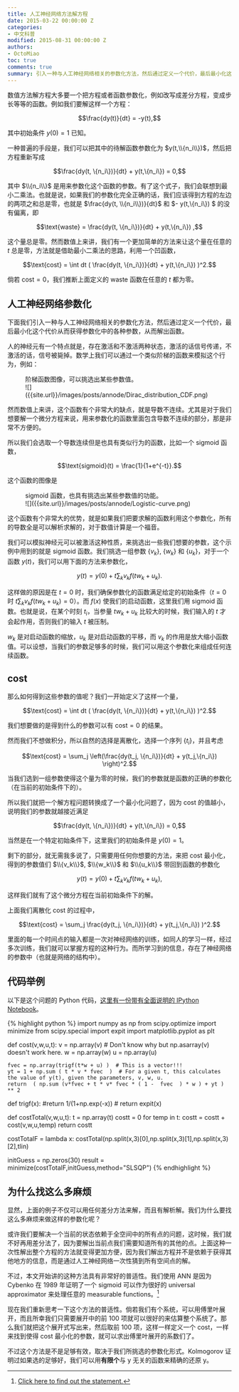```yaml
---
title: 人工神经网络方法解方程
date: 2015-03-22 00:00:00 Z
categories:
- 中文科普
modified: 2015-08-31 00:00:00 Z
authors:
- OctoMiao
toc: true
comments: true
summary: 引入一种与人工神经网络相关的参数化方法，然后通过定义一个代价，最后最小化这个代价从而获得参数化中的各种参数，从而解出函数。
---
```


数值方法解方程大多要一个把方程或者函数参数化，例如改写成差分方程，变成步长等等的函数。例如我们要解这样一个方程：

$$\frac{dy(t)}{dt} = -y(t),$$

其中初始条件 $y(0)=1$ 已知。

一种普遍的手段是，我们可以把其中的待解函数参数化为 $y(t,\\{n_i\\})$，然后把方程重新写成

$$\frac{dy(t, \{n_i\})}{dt}  + y(t,\{n_i\}) = 0,$$

其中 $\\{n_i\\}$ 是用来参数化这个函数的参数。有了这个式子，我们会联想到最小二乘法。也就是说，如果我们的参数化完全正确的话，我们应该得到方程的左边的两项之和总是零，也就是 $\frac{dy(t, \\{n_i\\})}{dt}$ 和 $- y(t,\\{n_i\\}) $ 的没有偏离，即

$$\text{waste} = \frac{dy(t, \{n_i\})}{dt}  + y(t,\{n_i\}) ,$$

这个量总是零。然而数值上来讲，我们有一个更加简单的方法来让这个量在任意的 $t$ 总是零，方法就是借助最小二乘法的思路，利用一个凹函数，

$$\text{cost} = \int dt ( \frac{dy(t, \{n_i\})}{dt}  + y(t,\{n_i\}) )^2.$$

倘若 $\text{cost} = 0$，我们推断上面定义的 $\text{waste}$ 函数在任意的 $t$ 都为零。

## 人工神经网络参数化

下面我们引入一种与人工神经网络相关的参数化方法，然后通过定义一个代价，最后最小化这个代价从而获得参数化中的各种参数，从而解出函数。

人的神经元有一个特点就是，存在激活和不激活两种状态，激活的话信号传递，不激活的话，信号被毙掉。数学上我们可以通过一个类似阶梯的函数来模拟这个行为，例如：

<figure markdown="1">
<figcaption>
阶梯函数图像，可以挑选出某些参数值。
</figcaption>
![]({{site.url}}/images/posts/annode/Dirac_distribution_CDF.png)
</figure>

然而数值上来讲，这个函数有个非常大的缺点，就是导数不连续。尤其是对于我们想要解一个微分方程来说，用来参数化的函数里面包含导数不连续的部分，那是非常不方便的。

所以我们会选取一个导数连续但是也具有类似行为的函数，比如一个 sigmoid 函数，

$$\text{sigmoid}(t) = \frac{1}{1+e^{-t}}.$$

这个函数的图像是


<figure markdown="1">
<figcaption>
sigmoid 函数，也具有挑选出某些参数值的功能。
</figcaption>
![]({{site.url}}/images/posts/annode/Logistic-curve.png)
</figure>

这个函数有个非常大的优势，就是如果我们把要求解的函数利用这个参数化，所有的导数全是可以解析求解的，对于数值计算是一个福音。


我们可以模拟神经元可以被激活这种性质，来挑选出一些我们想要的参数，这个示例中用到的就是 sigmoid 函数。我们挑选一组参数 $\{v_k\}$, $\{w_k\}$ 和 $\{u_k\}$，对于一个函数 $y(t)$，我们可以用下面的方法来参数化，

$$y(t)= y(0)+t \sum_k v_k f(t w_k+u_k).$$

这样做的原因是在 $t=0$ 时，我们确保参数化的函数满足给定的初始条件（$t=0$ 时 $t \sum_k v_k f(t w_k+u_k)=0$）。而 $f(x)$ 使我们的启动函数，这里我们用 sigmoid 函数。也就是说，在某个时刻 $t_i$，当参量 $t w_k+u_k$ 比较大的时候，我们输入的 $t$ 才会起作用，否则我们的输入 $t$ 被压制。

$w_k$ 是对启动函数的缩放，$u_k$ 是对启动函数的平移，而 $v_k$ 的作用是放大缩小函数值。可以设想，当我们的参数足够多的时候，我们可以用这个参数化来组成任何连续函数。


## cost

那么如何得到这些参数的值呢？我们一开始定义了这样一个量，

$$\text{cost} = \int dt ( \frac{dy(t, \{n_i\})}{dt}  + y(t,\{n_i\}) )^2.$$

我们想要做的是得到什么的参数可以有 $\text{cost} = 0$ 的结果。

然而我们不想做积分，所以自然的选择是离散化，选择一个序列 $\{t_i\}$，并且考虑

$$\text{cost} = \sum_j \left(\frac{dy(t_j, \{n_i\})}{dt}  + y(t_j,\{n_i\}) \right)^2.$$

当我们选到一组参数使得这个量为零的时候，我们的参数就是函数的正确的参数化（在当前的初始条件下的）。

所以我们就把一个解方程问题转换成了一个最小化问题了，因为 $\text{cost}$ 的值越小，说明我们的参数就越接近满足

$$\frac{dy(t, \{n_i\})}{dt}  + y(t,\{n_i\}) = 0,$$

当然是在一个特定初始条件下，这里我们的初始条件是 $y(0)=1$。

剩下的部分，就无需我多说了，只需要用任何你想要的方法，来把 $\text{cost}$ 最小化，得到的参数值们 $\\{v_k\\}$, $\\{w_k\\}$ 和 $\\{u_k\\}$ 带回到函数的参数化

$$y(t)= y(0)+t \sum_k v_k f(t w_k+u_k),$$

这样我们就有了这个微分方程在当前初始条件下的解。


上面我们离散化 cost 的过程中，

$$\text{cost} = \sum_j \frac{dy(t_j, \{n_i\})}{dt}  + y(t_j,\{n_i\}) )^2.$$

里面的每一个时间点的输入都是一次对神经网络的训练，如同人的学习一样，经过多次训练，我们就可以掌握方程的这种行为。而所学习到的信息，存在了神经网络的参数中（也就是网络的结构中）。


## 代码举例

以下是这个问题的 Python 代码，[这里有一份带有全面说明的 IPython Notebook](http://nbviewer.ipython.org/github/NeuPhysics/sync-de-solver/blob/master/ipynb/neural-net.ipynb)。

{% highlight python %}
import numpy as np
from scipy.optimize import minimize
from scipy.special import expit
import matplotlib.pyplot as plt

def cost(v,w,u,t):
    v = np.array(v)   # Don't know why but np.asarray(v) doesn't work here.
    w = np.array(w)
    u = np.array(u)

    fvec = np.array(trigf(t*w + u) )  # This is a vector!!!
    yt = 1 + np.sum ( t * v * fvec  )  # For a given t, this calculates the value of y(t), given the parameters, v, w, u.
    return  ( np.sum (v*fvec + t * v* fvec * ( 1 -  fvec  ) * w ) + yt )   ** 2

def trigf(x):
    #return 1/(1+np.exp(-x)) #
    return expit(x)

def costTotal(v,w,u,t):
    t = np.array(t)
    costt = 0
    for temp in t:
        costt = costt + cost(v,w,u,temp)
    return costt

costTotalF = lambda x: costTotal(np.split(x,3)[0],np.split(x,3)[1],np.split(x,3)[2],tlin)

initGuess = np.zeros(30)
result = minimize(costTotalF,initGuess,method="SLSQP")
{% endhighlight %}



## 为什么找这么多麻烦

显然，上面的例子不仅可以用任何差分方法来解，而且有解析解。我们为什么要找这么多麻烦来做这样的参数化呢？

或许我们要解决一个当前的状态依赖于全空间中的所有点的问题，这时候，我们就不好再用差分法了，因为要解出当前点我们需要知道所有的其他的点。上面这种一次性解出整个方程的方法就变得更加方便，因为我们解出方程并不是依赖于获得其他地方的信息，而是通过人工神经网络一次性猜到所有空间点的解。


不过，本文开始讲的这种方法具有非常好的普适性。我们使用 ANN 是因为 Cybenko 在 1989 年证明了一个 sigmoid 可以作为很好的 universal approximator 来处理任意的 measurable functions。[^cybenko1989]

现在我们重新思考一下这个方法的普适性。倘若我们有个系统，可以用傅里叶展开，而且所幸我们只需要展开中的前 100 项就可以很好的来估算整个系统了。那么我们就把这个展开式写出来，然后取前 100 项，这样一样定义一个 cost，一样来找到使得 cost 最小化的参数，就可以求出傅里叶展开的系数们了。

不过这个方法是不是足够有效，取决于我们所挑选的参数化形式。Kolmogorov 证明过如果选的足够好，我们可以用**有限个**与 y 无关的函数来精确的还原 y。


[^cybenko1989]: [Click here to find out the statement.](http://numsoltun.readthedocs.org/ann.html#universal-approximators)

